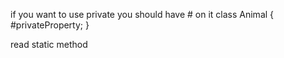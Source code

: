 if you want to use private you should have # on it
class Animal {
    #privateProperty;
}

read static method